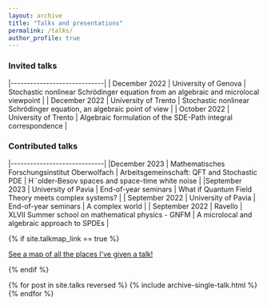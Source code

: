 ```yaml
---
layout: archive
title: "Talks and presentations"
permalink: /talks/
author_profile: true
---
```


### Invited talks

|-----------------------------|
| December 2022  | University of Genova  | Stochastic nonlinear Schrödinger equation from an algebraic and microlocal viewpoint   |
| December 2022    | University of Trento   | Stochastic nonlinear Schrödinger equation, an algebraic point of view   |
| October 2022   | University of Trento   | Algebraic formulation of the SDE-Path integral correspondence   |

### Contributed talks

|-----------------------------|
|December 2023  |  Mathematisches Forschungsinstitut Oberwolfach   | Arbeitsgemeinschaft: QFT and Stochastic PDE | H¨older-Besov spaces and space-time white noise  |
|September 2023  | University of Pavia  | End-of-year seminars | What if Quantum Field Theory meets complex systems?  |
| September 2022    | University of Pavia | End-of-year seminars | A complex world   |
| September 2022   | Ravello  | XLVII Summer school on mathematical physics - GNFM | A microlocal and algebraic approach to SPDEs   |




{% if site.talkmap_link == true %}

<p style="text-decoration:underline;"><a href="/talkmap.html">See a map of all the places I've given a talk!</a></p>

{% endif %}

{% for post in site.talks reversed %}
  {% include archive-single-talk.html %}
{% endfor %}
